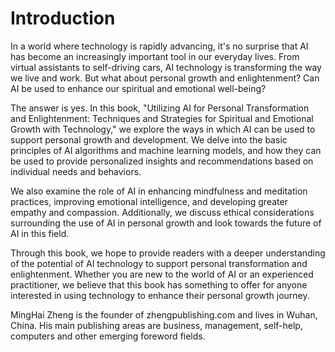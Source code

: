 # Introduction

In a world where technology is rapidly advancing, it's no surprise that AI has become an increasingly important tool in our everyday lives. From virtual assistants to self-driving cars, AI technology is transforming the way we live and work. But what about personal growth and enlightenment? Can AI be used to enhance our spiritual and emotional well-being?

The answer is yes. In this book, "Utilizing AI for Personal Transformation and Enlightenment: Techniques and Strategies for Spiritual and Emotional Growth with Technology," we explore the ways in which AI can be used to support personal growth and development. We delve into the basic principles of AI algorithms and machine learning models, and how they can be used to provide personalized insights and recommendations based on individual needs and behaviors.

We also examine the role of AI in enhancing mindfulness and meditation practices, improving emotional intelligence, and developing greater empathy and compassion. Additionally, we discuss ethical considerations surrounding the use of AI in personal growth and look towards the future of AI in this field.

Through this book, we hope to provide readers with a deeper understanding of the potential of AI technology to support personal transformation and enlightenment. Whether you are new to the world of AI or an experienced practitioner, we believe that this book has something to offer for anyone interested in using technology to enhance their personal growth journey.

MingHai Zheng is the founder of zhengpublishing.com and lives in Wuhan, China. His main publishing areas are business, management, self-help, computers and other emerging foreword fields.
